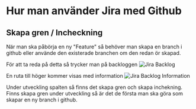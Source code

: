 # Hur man använder Jira med Github

## Skapa gren / Incheckning

När man ska påbörja en ny "Feature" så behöver man skapa en branch i github eller använde den existerade branchen om den redan ör skapad.

För att ta reda på detta så trycker man på backloggen
![Jira Backlog](assets/jirabacklog.png)

En ruta till höger kommer visas med information
![Jira Backlog Information](assets/jiraInfo.png)

Under utveckling spalten så finns det skapa gren och skapa inchekning. Finns skapa gren under utveckling så är det de första man ska göra som skapar en ny branch i github.
